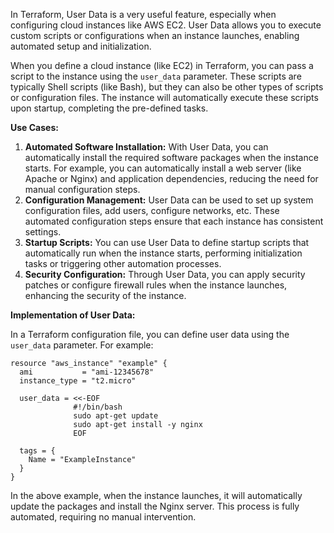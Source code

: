 In Terraform, User Data is a very useful feature, especially when configuring cloud instances like AWS EC2. User Data allows you to execute custom scripts or configurations when an instance launches, enabling automated setup and initialization.

When you define a cloud instance (like EC2) in Terraform, you can pass a script to the instance using the `user_data` parameter. These scripts are typically Shell scripts (like Bash), but they can also be other types of scripts or configuration files. The instance will automatically execute these scripts upon startup, completing the pre-defined tasks.

**Use Cases:**

1. **Automated Software Installation:** With User Data, you can automatically install the required software packages when the instance starts. For example, you can automatically install a web server (like Apache or Nginx) and application dependencies, reducing the need for manual configuration steps.
2. **Configuration Management:** User Data can be used to set up system configuration files, add users, configure networks, etc. These automated configuration steps ensure that each instance has consistent settings.
3. **Startup Scripts:** You can use User Data to define startup scripts that automatically run when the instance starts, performing initialization tasks or triggering other automation processes.
4. **Security Configuration:** Through User Data, you can apply security patches or configure firewall rules when the instance launches, enhancing the security of the instance.

**Implementation of User Data:**

In a Terraform configuration file, you can define user data using the `user_data` parameter. For example:

```
resource "aws_instance" "example" {
  ami           = "ami-12345678"
  instance_type = "t2.micro"

  user_data = <<-EOF
              #!/bin/bash
              sudo apt-get update
              sudo apt-get install -y nginx
              EOF

  tags = {
    Name = "ExampleInstance"
  }
}
```

In the above example, when the instance launches, it will automatically update the packages and install the Nginx server. This process is fully automated, requiring no manual intervention.